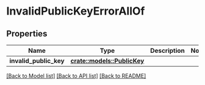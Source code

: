 # InvalidPublicKeyErrorAllOf

## Properties

Name | Type | Description | Notes
------------ | ------------- | ------------- | -------------
**invalid_public_key** | [**crate::models::PublicKey**](PublicKey.md) |  | 

[[Back to Model list]](../README.md#documentation-for-models) [[Back to API list]](../README.md#documentation-for-api-endpoints) [[Back to README]](../README.md)



